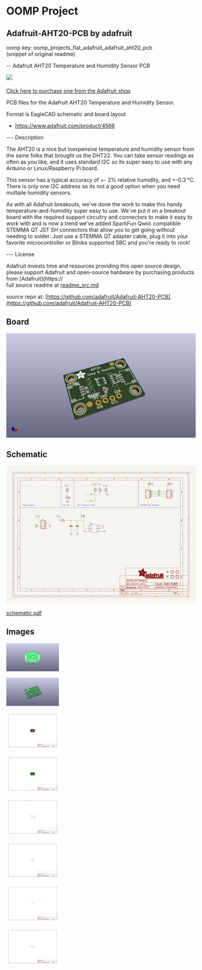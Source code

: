 # OOMP Project  
## Adafruit-AHT20-PCB  by adafruit  
  
oomp key: oomp_projects_flat_adafruit_adafruit_aht20_pcb  
(snippet of original readme)  
  
-- Adafruit AHT20 Temperature and Humidity Sensor PCB  
  
<a href="http://www.adafruit.com/products/4566"><img src="assets/4566.jpg?raw=true" width="500px"><br/>  
Click here to purchase one from the Adafruit shop</a>  
  
PCB files for the Adafruit AHT20 Temperature and Humidity Sensor.  
  
Format is EagleCAD schematic and board layout  
* https://www.adafruit.com/product/4566  
  
--- Description  
  
The AHT20 is a nice but inexpensive temperature and humidity sensor from the same folks that brought us the DHT22. You can take sensor readings as often as you like, and it uses standard I2C so its super easy to use with any Arduino or Linux/Raspberry Pi board.  
  
This sensor has a typical accuracy of +- 2% relative humidity, and +-0.3 °C. There is only one I2C address so its not a good option when you need multiple humidity sensors.  
  
As with all Adafruit breakouts, we've done the work to make this handy temperature-and-humidity super easy to use. We've put it on a breakout board with the required support circuitry and connectors to make it easy to work with and is now a trend we've added SparkFun Qwiic compatible STEMMA QT JST SH connectors that allow you to get going without needing to solder. Just use a STEMMA QT adapter cable, plug it into your favorite microcontroller or Blinka supported SBC and you're ready to rock!  
  
--- License  
  
Adafruit invests time and resources providing this open source design, please support Adafruit and open-source hardware by purchasing products from [Adafruit](https://  
  full source readme at [readme_src.md](readme_src.md)  
  
source repo at: [https://github.com/adafruit/Adafruit-AHT20-PCB](https://github.com/adafruit/Adafruit-AHT20-PCB)  
## Board  
  
[![working_3d.png](working_3d_600.png)](working_3d.png)  
## Schematic  
  
[![working_schematic.png](working_schematic_600.png)](working_schematic.png)  
  
[schematic pdf](working_schematic.pdf)  
## Images  
  
[![working_3D_bottom.png](working_3D_bottom_140.png)](working_3D_bottom.png)  
  
[![working_3D_top.png](working_3D_top_140.png)](working_3D_top.png)  
  
[![working_assembly_page_01.png](working_assembly_page_01_140.png)](working_assembly_page_01.png)  
  
[![working_assembly_page_02.png](working_assembly_page_02_140.png)](working_assembly_page_02.png)  
  
[![working_assembly_page_03.png](working_assembly_page_03_140.png)](working_assembly_page_03.png)  
  
[![working_assembly_page_04.png](working_assembly_page_04_140.png)](working_assembly_page_04.png)  
  
[![working_assembly_page_05.png](working_assembly_page_05_140.png)](working_assembly_page_05.png)  
  
[![working_assembly_page_06.png](working_assembly_page_06_140.png)](working_assembly_page_06.png)  
